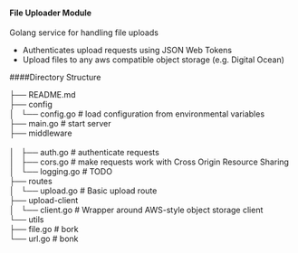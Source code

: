 #### File Uploader Module

Golang service for handling file uploads

- Authenticates upload requests using JSON Web Tokens
- Upload files to any aws compatible object storage (e.g. Digital Ocean)

####Directory Structure

├── README.md
<br>├── config
<br>│   └── config.go   # load configuration from environmental variables
<br>├── main.go         # start server
<br>├── middleware        
<br>│   ├── auth.go     # authenticate requests
<br>│   ├── cors.go     # make requests work with Cross Origin Resource Sharing
<br>│   └── logging.go  # TODO
<br>├── routes
<br>│   └── upload.go   # Basic upload route
<br>├── upload-client
<br>│   └── client.go   # Wrapper around AWS-style object storage client 
<br>└── utils
<br>    ├── file.go     # bork
<br>    └── url.go      # bonk